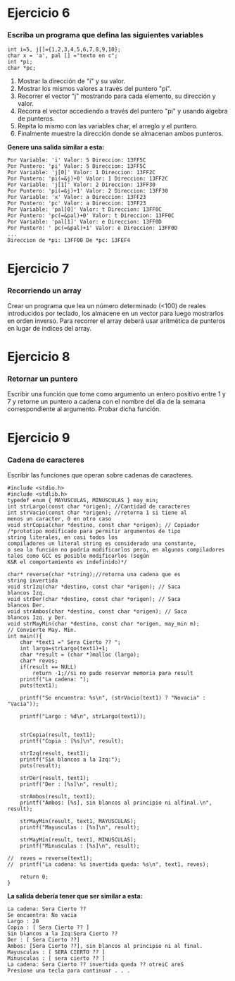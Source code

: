 # Ejercicio 6
### Escriba un programa que defina las siguientes variables
```
int i=5, j[]={1,2,3,4,5,6,7,8,9,10};
char x = 'a', pal [] ="texto en c";
int *pi;
char *pc;
```
1. Mostrar la dirección de "i" y su valor.
2. Mostrar los mismos valores a través del puntero "pi".
3. Recorrer el vector "j" mostrando para cada elemento, su dirección y valor.
4. Recorra el vector accediendo a través del puntero "pi" y usando álgebra de punteros.
5. Repita lo mismo con las variables char, el arreglo y el puntero.
6. Finalmente muestre la dirección donde se almacenan ambos punteros.


**Genere una salida similar a esta:**
```
Por Variable: 'i' Valor: 5 Direccion: 13FF5C
Por Puntero: 'pi' Valor: 5 Direccion: 13FF5C
Por Variable: 'j[0]' Valor: 1 Direccion: 13FF2C
Por Puntero: 'pi(=&j)+0' Valor: 1 Direccion: 13FF2C
Por Variable: 'j[1]' Valor: 2 Direccion: 13FF30
Por Puntero: 'pi(=&j)+1' Valor: 2 Direccion: 13FF30
Por Variable: 'x' Valor: a Direccion: 13FF23
Por Puntero: 'pc' Valor: a Direccion: 13FF23
Por Variable: 'pal[0]' Valor: t Direccion: 13FF0C
Por Puntero: 'pc(=&pal)+0' Valor: t Direccion: 13FF0C
Por Variable: 'pal[1]' Valor: e Direccion: 13FF0D
Por Puntero: ' pc(=&pal)+1' Valor: e Direccion: 13FF0D
...
Direccion de *pi: 13FF00 De *pc: 13FEF4
```
# Ejercicio 7 
### Recorriendo un array
Crear un programa que lea un número determinado (<100) de reales introducidos por teclado, los almacene en un vector para luego mostrarlos en orden inverso. Para recorrer el array deberá usar aritmética de punteros en lugar de
índices del array.
# Ejercicio 8
### Retornar un puntero
Escribir una función que tome como argumento un entero positivo entre 1 y 7
y retorne un puntero a cadena con el nombre del día de la semana correspondiente
al argumento. Probar dicha función.
# Ejercicio 9
### Cadena de caracteres
Escribir las funciones que operan sobre cadenas de caracteres.
```
#include <stdio.h>
#include <stdlib.h>
typedef enum { MAYUSCULAS, MINUSCULAS } may_min;
int strLargo(const char *origen); //Cantidad de caracteres
int strVacio(const char *origen); //retorna 1 si tiene al
menos un caracter, 0 en otro caso
void strCopia(char *destino, const char *origen); // Copiador
/*prototipo modificado para permitir argumentos de tipo
string literales, en casi todos los
compiladores un literal string es considerado una constante,
o sea la función no podría modificarlos pero, en algunos compiladores tales como GCC es posible modificarlos (según
K&R el comportamiento es indefinido)*/

char* reverse(char *string);//retorna una cadena que es
string invertida
void strIzq(char *destino, const char *origen); // Saca
blancos Izq.
void strDer(char *destino, const char *origen); // Saca
blancos Der.
void strAmbos(char *destino, const char *origen); // Saca
blancos Izq. y Der.
void strMayMin(char *destino, const char *origen, may_min m);
// Convierte May. Min.
int main(){
    char *text1 =" Sera Cierto ?? ";
    int largo=strLargo(text1)+1;
    char *result = (char *)malloc (largo);
    char* reves;
    if(result == NULL)
        return -1;//si no pudo reservar memoria para result
    printf("La cadena: ");
    puts(text1);

    printf("Se encuentra: %s\n", (strVacio(text1) ? "Novacia" : "Vacia"));

    printf("Largo : %d\n", strLargo(text1));


    strCopia(result, text1);
    printf("Copia : [%s]\n", result);

    strIzq(result, text1);
    printf("Sin blancos a la Izq:");
    puts(result);

    strDer(result, text1);
    printf("Der : [%s]\n", result);

    strAmbos(result, text1);
    printf("Ambos: [%s], sin blancos al principio ni alfinal.\n", result);

    strMayMin(result, text1, MAYUSCULAS);
    printf("Mayusculas : [%s]\n", result);

    strMayMin(result, text1, MINUSCULAS);
    printf("Minusculas : [%s]\n", result);

//  reves = reverse(text1);
//  printf("La cadena: %s invertida queda: %s\n", text1, reves);

    return 0;
}
```
**La salida debería tener que ser similar a esta:**
```
La cadena: Sera Cierto ??
Se encuentra: No vacia
Largo : 20
Copia : [ Sera Cierto ?? ]
Sin blancos a la Izq:Sera Cierto ??
Der : [ Sera Cierto ??]
Ambos: [Sera Cierto ??], sin blancos al principio ni al final.
Mayusculas : [ SERA CIERTO ?? ]
Minusculas : [ sera cierto ?? ]
La cadena: Sera Cierto ?? invertida queda ?? otreiC areS
Presione una tecla para continuar . . .
```